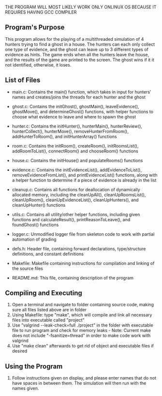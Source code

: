 THE PROGRAM WILL MOST LIKELY WORK ONLY ONLINUX OS BECAUSE IT REQUIRES HAVING GCC COMPILER

## Program's Purpose

This program allows for the playing of a multithreaded simulation of 4 hunters trying to find a ghost in a house. The hunters can each only collect one type of evidence, and the ghost can leave up to 3 different types of evidence as hints. The game ends when all the hunters leave the house, and the results of the game are printed to the screen. The ghost wins if it it not identified, otherwise, it loses.

## List of Files

- main.c: Contains the main() function, which takes in input for hunters' names and creates/joins the threads for each hunter and the ghost

- ghost.c: Contains the initGhost(), ghostMain(), leaveEvidence(), ghostMove(), and determineGhost() functions, with helper functions to choose what evidence to leave and where to spawn the ghost

- hunter.c: Contains the initHunter(), hunterMain(), hunterReview(), hunterCollect(), hunterMove(), removeHunterFromRoom(), addHunterToRoom(), and initHunterArray() functions

- room.c: Contains the initRoom(), createRoom(), initRoomsList(), addRoomToList(), connectRoom() and chooseRoom() functions

- house.c: Contains the initHouse() and populateRooms() functions

- evidence.c: Contains the initEvidenceList(), addEvidenceToList(), removeEvidenceFromList(), and printEvidenceList() functions, along with a helper function to determine if a piece of evidence is already in the list

- cleanup.c: Contains all functions for deallocation of dynamically allocated memory, including the cleanUpAll(), cleanUpRoomsList(), cleanUpRoom(), cleanUpEvidenceList(), cleanUpHunters(), and cleanUpHunter() functions

- utils.c: Contains all utility/other helper functions, including given functions and calculateResult(), printReasonToLeave(), and foundGhost() functions

- logger.c: Unmodified logger file from skeleton code to work with partial automation of grading

- defs.h: Header file, containing forward declarations, type/structure definitions, and constant definitions

- Makefile: Makefile containing instructions for compilation and linking of the source files

- README.md: This file, containing description of the program

## Compiling and Executing

1. Open a terminal and navigate to folder containing source code, making sure all files listed above are in folder
2. Using Makefile: type "make", which will compile and link all necessary files into executable called "project"
3. Use "valgrind --leak-check=full ./project" in the folder with executable file to run program and check for memory leaks - Note: Current make does not include "-fsanitize=thread" in order to make code work with valgrind
4. Use "make clean" afterwards to get rid of object and executable files if desired

## Using the Program

1. Follow instructions given on display, and please enter names that do not have spaces in between them. The simulation will then run with the names given.
